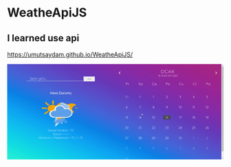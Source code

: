 # WeatheApiJS
## I learned use api
https://umutsaydam.github.io/WeatheApiJS/

![clip](https://github.com/umutsaydam/WeatheApiJS/blob/main/weatherClip.gif)
